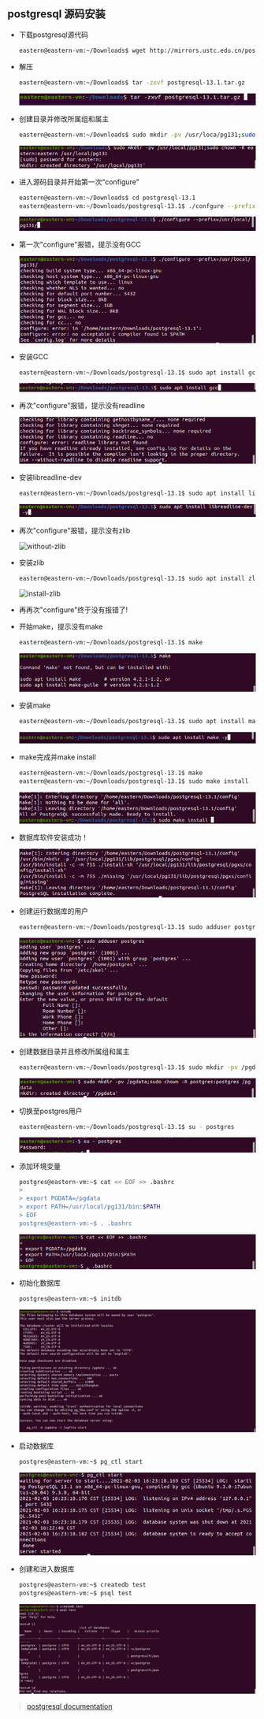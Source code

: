 ## postgresql 源码安装

- 下载postgresql源代码

  ```bash
  eastern@eastern-vm:~/Downloads$ wget http://mirrors.ustc.edu.cn/postgresql/source/v13.1/postgresql-13.1.tar.gz
  ```

- 解压

  ```bash
  eastern@eastern-vm:~/Downloads$ tar -zxvf postgresql-13.1.tar.gz
  ```

  ![解压](https://github.com/easternyu/pictures/raw/master/install-postgresql/1-unzip.png)

- 创建目录并修改所属组和属主

  ```bash
  eastern@eastern-vm:~/Downloads$ sudo mkdir -pv /usr/loca/pg131;sudo chown -R eastern:eastern /usr/local/pg131
  ```

  ![创建用户](https://github.com/easternyu/pictures/raw/master/install-postgresql/2-create-dir.png)

- 进入源码目录并开始第一次“configure”

  ```bash
  eastern@eastern-vm:~/Downloads$ cd postgresql-13.1
  eastern@eastern-vm:~/Downloads/postgresql-13.1$ ./confgure --prefix=/usr/local/pg131
  ```

  ![configure](https://github.com/easternyu/pictures/raw/master/install-postgresql/3-configure.png)

- 第一次"configure"报错，提示没有GCC

  ![without-gcc](https://github.com/easternyu/pictures/raw/master/install-postgresql/4-gcc-error.png)

- 安装GCC

  ```bash
  eastern@eastern-vm:~/Downloads/postgresql-13.1$ sudo apt install gcc
  ```

  ![install-gcc](https://github.com/easternyu/pictures/raw/master/install-postgresql/5-install-gcc.png)

- 再次"configure"报错，提示没有readline

  ![without-readline](https://github.com/easternyu/pictures/raw/master/install-postgresql/6-readline-dev-error.png)

- 安装libreadline-dev

  ```bash
  eastern@eastern-vm:~/Downloads/postgresql-13.1$ sudo apt install libreadline-dev -y
  ```

  ![install-readline](https://github.com/easternyu/pictures/raw/master/install-postgresql/7-install-readline-dev.png)

- 再次"configure"报错，提示没有zlib

  ![without-zlib](https://github.com/easternyu/pictures/zlib/master/install-postgresql/8-zlib-dev-error.png)

- 安装zlib

  ```bash
  eastern@eastern-vm:~/Downloads/postgresql-13.1$ sudo apt install zlib1g-dev -y
  ```

  ![install-zlib](https://github.com/easternyu/pictures/zlib/master/install-postgresql/9-install-zlib-dev.png)

- 再再次"configure"终于没有报错了!

- 开始make，提示没有make

  ```bash
  eastern@eastern-vm:~/Downloads/postgresql-13.1$ make 
  ```

  ![without-make](https://github.com/easternyu/pictures/raw/master/install-postgresql/10-make-and-make-error.png)

- 安装make

  ```bash
  eastern@eastern-vm:~/Downloads/postgresql-13.1$ sudo apt install make -y
  ```

  ![install-make](https://github.com/easternyu/pictures/raw/master/install-postgresql/11-install-make.png)

- make完成并make install

  ```bash
  eastern@eastern-vm:~/Downloads/postgresql-13.1$ make
  eastern@eastern-vm:~/Downloads/postgresql-13.1$ sudo make install
  ```

  ![make-and-makeinstall](https://github.com/easternyu/pictures/raw/master/install-postgresql/12-make-done-and-makeInstall.png)

- 数据库软件安装成功！

  ![install-done](https://github.com/easternyu/pictures/raw/master/install-postgresql/13-soft-install-done.png)

- 创建运行数据库的用户

  ```bash
  eastern@eastern-vm:~/Downloads/postgresql-13.1$ sudo adduser postgres
  ```

  ![create-db-user](https://github.com/easternyu/pictures/raw/master/install-postgresql/14-create-user.png)

- 创建数据目录并且修改所属组和属主

  ```bash
  eastern@eastern-vm:~/Downloads/postgresql-13.1$ sudo mkdir -pv /pgdata;sudo chown -R postgres:postgres /pgdata
  ```

  ![create-data-dir](https://github.com/easternyu/pictures/raw/master/install-postgresql/15-create-data-dir.png)

- 切换至postgres用户

  ```bash
  eastern@eastern-vm:~/Downloads/postgresql-13.1$ su - postgres
  ```

  ![switch-user](https://github.com/easternyu/pictures/raw/master/install-postgresql/16-switch-user.png)

- 添加环境变量

  ```bash
  postgres@eastern-vm:~$ cat << EOF >> .bashrc
  > 
  > export PGDATA=/pgdata
  > export PATH=/usr/local/pg131/bin:$PATH
  > EOF
  postgres@eastern-vm:~$ . .bashrc
  ```

  ![add-env](https://github.com/easternyu/pictures/raw/master/install-postgresql/17-add-env.png)

- 初始化数据库

  ```bash
  postgres@eastern-vm:~$ initdb
  ```

  ![init-db](https://github.com/easternyu/pictures/raw/master/install-postgresql/18-initdb.png)

- 启动数据库

  ```bash
  postgres@eastern-vm:~$ pg_ctl start
  ```

  ![start-db](https://github.com/easternyu/pictures/raw/master/install-postgresql/19-start-db-service.png)

- 创建和进入数据库

  ```bash
  postgres@eastern-vm:~$ createdb test
  postgres@eastern-vm:~$ psql test
  ```

  ![create-db](https://github.com/easternyu/pictures/raw/master/install-postgresql/20-create-db-and-use.png)



> [postgresql documentation](https://www.postgresql.org/docs/current/install-short.html)

